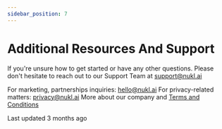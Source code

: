 ```yaml
---
sidebar_position: 7
---
```


# Additional Resources And Support

If you're unsure how to get started or have any other questions. Please don't hesitate to reach out to our Support Team at [support@nukl.ai](mailto:support@nukl.ai)

For marketing, partnerships inquiries: [hello@nukl.ai](mailto:hello@nukl.ai) For privacy-related matters: [privacy@nukl.ai](mailto:privacy@nukl.ai) More about our company and [Terms and Conditions](https://app.nukl.ai/terms-and-conditions)


Last updated 3 months ago